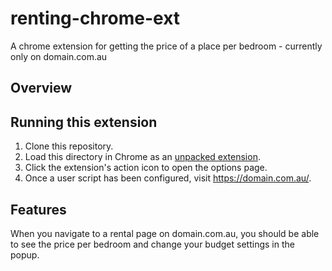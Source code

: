 # renting-chrome-ext

A chrome extension for getting the price of a place per bedroom - currently only on domain.com.au

## Overview

## Running this extension

1. Clone this repository.
2. Load this directory in Chrome as an [unpacked extension](https://developer.chrome.com/docs/extensions/mv3/getstarted/development-basics/#load-unpacked).
3. Click the extension's action icon to open the options page.
4. Once a user script has been configured, visit https://domain.com.au/.

## Features

When you navigate to a rental page on domain.com.au, you should be able to see the price per bedroom and change your budget settings in the popup.
